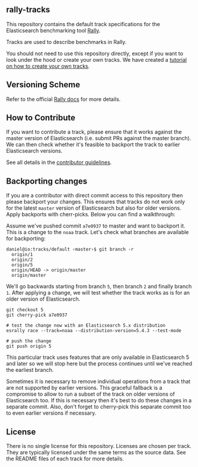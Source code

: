 rally-tracks
------------

This repository contains the default track specifications for the Elasticsearch benchmarking tool [Rally](https://github.com/elastic/rally).

Tracks are used to describe benchmarks in Rally.

You should not need to use this repository directly, except if you want to look under the hood or create your own tracks. We have created a [tutorial on how to create your own tracks](https://esrally.readthedocs.io/en/latest/adding_tracks.html).

Versioning Scheme
-----------------

Refer to the official [Rally docs](https://esrally.readthedocs.io/en/stable/track.html#custom-track-repositories) for more details.

How to Contribute
-----------------

If you want to contribute a track, please ensure that it works against the master version of Elasticsearch (i.e. submit PRs against the master branch). We can then check whether it's feasible to backport the track to earlier Elasticsearch versions.
 
See all details in the [contributor guidelines](https://github.com/elastic/rally/blob/master/CONTRIBUTING.md).

Backporting changes
-------------------

If you are a contributor with direct commit access to this repository then please backport your changes. This ensures that tracks do not work only for the latest `master` version of Elasticsearch but also for older versions. Apply backports with cherr-picks. Below you can find a walkthrough:

Assume we've pushed commit `a7e0937` to master and want to backport it. This is a change to the `noaa` track. Let's check what branches are available for backporting:

```
daniel@io:tracks/default ‹master›$ git branch -r
  origin/1
  origin/2
  origin/5
  origin/HEAD -> origin/master
  origin/master
```

We'll go backwards starting from branch `5`, then branch `2` and finally branch `1`. After applying a change, we will test whether the track works as is for an older version of Elasticsearch.

```
git checkout 5
git cherry-pick a7e0937

# test the change now with an Elasticsearch 5.x distribution
esrally race --track=noaa --distribution-version=5.4.3 --test-mode

# push the change
git push origin 5
```

This particular track uses features that are only available in Elasticsearch 5 and later so we will stop here but the process continues until we've reached the earliest branch. 

Sometimes it is necessary to remove individual operations from a track that are not supported by earlier versions. This graceful fallback is a compromise to allow to run a subset of the track on older versions of Elasticsearch too. If this is necessary then it's best to do these changes in a separate commit. Also, don't forget to cherry-pick this separate commit too to even earlier versions if necessary.

 
License
-------
 
There is no single license for this repository. Licenses are chosen per track. They are typically licensed under the same terms as the source data. See the README files of each track for more details.